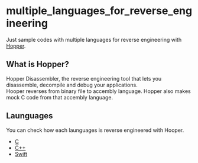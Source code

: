 # multiple_languages_for_reverse_engineering
Just sample codes with multiple languages for reverse engineering with [Hopper](https://www.hopperapp.com/).

## What is Hopper?
Hopper Disassembler, the reverse engineering tool that lets you disassemble, decompile and debug your applications.  
Hooper reverses from binary file to accembly language. Hopper also makes mock C code from that accembly language.

## Launguages
You can check how each launguages is reverse engineered with Hooper.
- [C](https://github.com/tosh7/multiple_languages_for_reverse_engineering/tree/main/C)
- [C++](https://github.com/tosh7/multiple_languages_for_reverse_engineering/tree/main/C++)
- [Swift](https://github.com/tosh7/multiple_languages_for_reverse_engineering/tree/main/Swift)
